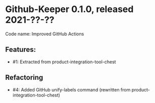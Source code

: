 # Github-Keeper 0.1.0, released 2021-??-??

Code name: Improved GitHub Actions

## Features:

* #1: Extracted from product-integration-tool-chest

## Refactoring

* #4: Added GitHub unify-labels command (rewritten from product-integration-tool-chest)
